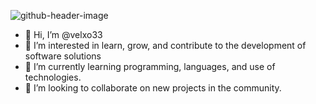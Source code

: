 ![github-header-image](https://github.com/velxo33/velxo33/assets/172761461/5c0d8508-3f5c-49f7-9d51-771b14a2a5b7)

- 👋 Hi, I’m @velxo33
- 👀 I’m interested in learn, grow, and contribute to the development of software solutions
- 🌱 I’m currently learning programming, languages, and use of technologies.
- 💞️ I’m looking to collaborate on new projects in the community.


<!---
velxo33/velxo33 is a ✨ special ✨ repository because its `README.md` (this file) appears on your GitHub profile.
You can click the Preview link to take a look at your changes.
--->
